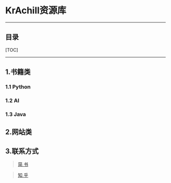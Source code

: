 # KrAchill资源库
---
## 目录
[TOC]

---
## 1.书籍类
### 1.1 Python
### 1.2 AI
### 1.3 Java
## 2.网站类
## 3.联系方式  
  > [简    书](https://www.jianshu.com/u/abb10f6fc88d)

  > [知    乎](https://www.zhihu.com/people/KrAchill/activities)

